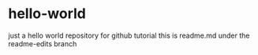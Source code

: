 # hello-world
just a hello world repository for github tutorial
this is readme.md under the readme-edits branch
